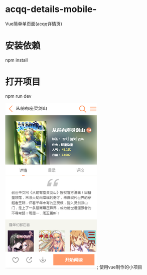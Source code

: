 # acqq-details-mobile-
Vue简单单页面(acqq详情页)

# 安装依赖
npm install

# 打开项目
npm run dev

![主页截图](https://github.com/wa7chliang/acqq-details-mobile-/blob/master/static/gitdev.png);
使用vue制作的小项目
